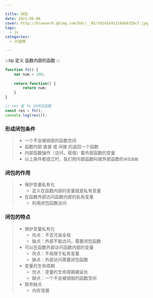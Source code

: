 ```yaml
---

title: 闭包
date: 2021-06-04
cover: http://browser9.qhimg.com/bdr/__85/t0141e91218eb632bc7.jpg
tags:
  - js
categories:
  - JS指南

---
```


:::tip 定义
函数内部的函数
:::

<!-- more -->

```javascript
function fn() {
    var num = 100;
    
    return function() {
        return num;
    }
}

// res 是 fn 的闭包函数
const res = fn();
console.log(res());
```



### 形成闭包条件

> + 一个不会被销毁的函数空间
> + 函数内部 直接 或 间接 的返回一个函数
> + 内部函数操作（访问，赋值）着外部函数的变量
> + 以上条件都成立时，我们把内部函数叫做外部函数的`闭包函数`

### 闭包的作用

> + 保护变量私有化
>   + 定义在函数内部的变量就是私有变量
> + 在函数外部访问函数内部的私有变量
>   + 利用闭包函数访问

### 闭包的特点

> + 保护变量私有化
>   + 优点：不去污染全局
>   + 缺点：外部不能访问，需要闭包函数
> + 可以在函数外部访问函数内部的变量
>   + 优点：不局限于私有变量
>   + 缺点：外部访问需要闭包函数
> + 变量的生命周期
>   + 优点：变量的生命周期被延长
>   + 缺点：一个不会被销毁的函数空间
> + 致命缺点
>   + 内存泄漏

